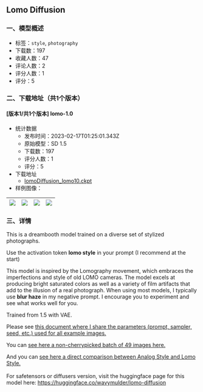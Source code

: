 ## Lomo Diffusion
### 一、模型概述

- 标签：`style`, `photography`
- 下载数：197
- 收藏人数：47
- 评论人数：2
- 评分人数：1
- 评分：5

### 二、下载地址（共1个版本）

#### [版本1/共1个版本] lomo-1.0

- 统计数据
  - 发布时间：2023-02-17T01:25:01.343Z
  - 原始模型：SD 1.5
  - 下载数：197
  - 评分人数：1
  - 评分：5
- 下载地址
  - [lomoDiffusion_lomo10.ckpt](https://civitai.com/api/download/models/7842)
- 样例图像：

| <img src="https://image.civitai.com/xG1nkqKTMzGDvpLrqFT7WA/98a8a84a-bbd3-4111-b46e-2ac2f1b78000/width=450/109781.jpeg" /> | <img src="https://image.civitai.com/xG1nkqKTMzGDvpLrqFT7WA/48332554-ad9a-4983-569c-5ba1f6c7d200/width=450/73768.jpeg" /> | <img src="https://image.civitai.com/xG1nkqKTMzGDvpLrqFT7WA/9389ad12-9cea-4641-9aa1-99d0c9c1d900/width=450/73767.jpeg" /> | <img src="https://image.civitai.com/xG1nkqKTMzGDvpLrqFT7WA/176ef859-f869-4863-3d57-996904198900/width=450/73766.jpeg" /> |
| ---- | ---- | ---- | ---- |


### 三、详情
<p>This is a dreambooth model trained on a diverse set of stylized photographs.</p><p>Use the activation token <strong>lomo style</strong> in your prompt (I recommend at the start)</p><p>This model is inspired by the Lomography movement, which embraces the imperfections and style of old LOMO cameras. The model excels at producing bright saturated colors as well as a variety of film artifacts that add to the illusion of a real photograph. When using most models, I typically use <strong>blur haze</strong> in my negative prompt. I encourage you to experiment and see what works well for you.</p><p>Trained from 1.5 with VAE.</p><p>Please see <a target="_blank" rel="ugc" href="https://huggingface.co/wavymulder/lomo-diffusion/resolve/main/paramets_for_samples.txt">this document where I share the parameters (prompt, sampler, seed, etc.) used for all example images.</a></p><p>You can <a target="_blank" rel="ugc" href="https://i.imgur.com/cfIj3iq.jpg">see here a non-cherrypicked batch of 49 images here.</a></p><p>And you can <a target="_blank" rel="ugc" href="https://i.imgur.com/ugdFzPI.jpg">see here a direct comparison between Analog Style and Lomo Style.</a><br /><br />For safetensors or diffusers version, visit the huggingface page for this model here: <a target="_blank" rel="ugc" href="https://huggingface.co/wavymulder/lomo-diffusion">https://huggingface.co/wavymulder/lomo-diffusion</a></p>